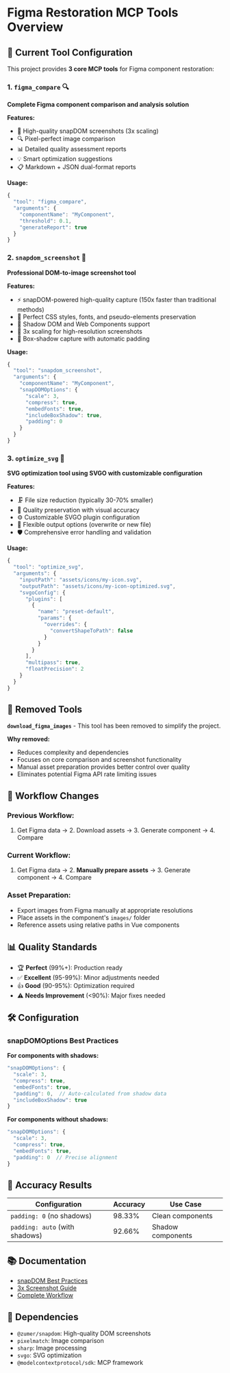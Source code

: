 # Figma Restoration MCP Tools Overview

## 🎯 Current Tool Configuration

This project provides **3 core MCP tools** for Figma component restoration:

### 1. `figma_compare` 🔍
**Complete Figma component comparison and analysis solution**

**Features:**
- 📸 High-quality snapDOM screenshots (3x scaling)
- 🔍 Pixel-perfect image comparison
- 📊 Detailed quality assessment reports
- 💡 Smart optimization suggestions
- 📋 Markdown + JSON dual-format reports

**Usage:**
```javascript
{
  "tool": "figma_compare",
  "arguments": {
    "componentName": "MyComponent",
    "threshold": 0.1,
    "generateReport": true
  }
}
```

### 2. `snapdom_screenshot` 📸
**Professional DOM-to-image screenshot tool**

**Features:**
- ⚡ snapDOM-powered high-quality capture (150x faster than traditional methods)
- 🎨 Perfect CSS styles, fonts, and pseudo-elements preservation
- 🔧 Shadow DOM and Web Components support
- 📐 3x scaling for high-resolution screenshots
- 🌟 Box-shadow capture with automatic padding

**Usage:**
```javascript
{
  "tool": "snapdom_screenshot",
  "arguments": {
    "componentName": "MyComponent",
    "snapDOMOptions": {
      "scale": 3,
      "compress": true,
      "embedFonts": true,
      "includeBoxShadow": true,
      "padding": 0
    }
  }
}
```

### 3. `optimize_svg` 🎨
**SVG optimization tool using SVGO with customizable configuration**

**Features:**
- 🗜️ File size reduction (typically 30-70% smaller)
- 🎯 Quality preservation with visual accuracy
- ⚙️ Customizable SVGO plugin configuration
- 📁 Flexible output options (overwrite or new file)
- 🛡️ Comprehensive error handling and validation

**Usage:**
```javascript
{
  "tool": "optimize_svg",
  "arguments": {
    "inputPath": "assets/icons/my-icon.svg",
    "outputPath": "assets/icons/my-icon-optimized.svg",
    "svgoConfig": {
      "plugins": [
        {
          "name": "preset-default",
          "params": {
            "overrides": {
              "convertShapeToPath": false
            }
          }
        }
      ],
      "multipass": true,
      "floatPrecision": 2
    }
  }
}
```

## 🚫 Removed Tools

**`download_figma_images`** - This tool has been removed to simplify the project. 

**Why removed:**
- Reduces complexity and dependencies
- Focuses on core comparison and screenshot functionality
- Manual asset preparation provides better control over quality
- Eliminates potential Figma API rate limiting issues

## 🔄 Workflow Changes

### Previous Workflow:
1. Get Figma data → 2. Download assets → 3. Generate component → 4. Compare

### Current Workflow:
1. Get Figma data → 2. **Manually prepare assets** → 3. Generate component → 4. Compare

### Asset Preparation:
- Export images from Figma manually at appropriate resolutions
- Place assets in the component's `images/` folder
- Reference assets using relative paths in Vue components

## 📊 Quality Standards

- 🏆 **Perfect** (99%+): Production ready
- ✅ **Excellent** (95-99%): Minor adjustments needed  
- 👍 **Good** (90-95%): Optimization required
- ⚠️ **Needs Improvement** (<90%): Major fixes needed

## 🛠️ Configuration

### snapDOMOptions Best Practices

**For components with shadows:**
```javascript
"snapDOMOptions": {
  "scale": 3,
  "compress": true,
  "embedFonts": true,
  "padding": 0,  // Auto-calculated from shadow data
  "includeBoxShadow": true
}
```

**For components without shadows:**
```javascript
"snapDOMOptions": {
  "scale": 3,
  "compress": true, 
  "embedFonts": true,
  "padding": 0  // Precise alignment
}
```

## 🎯 Accuracy Results

| Configuration | Accuracy | Use Case |
|---------------|----------|----------|
| `padding: 0` (no shadows) | 98.33% | Clean components |
| `padding: auto` (with shadows) | 92.66% | Shadow components |

## 📚 Documentation

- [snapDOM Best Practices](./docs/snapdom-best-practices.md)
- [3x Screenshot Guide](./docs/3x-screenshot-guide.md)
- [Complete Workflow](./docs/workflow.md)

## 🔗 Dependencies

- `@zumer/snapdom`: High-quality DOM screenshots
- `pixelmatch`: Image comparison
- `sharp`: Image processing
- `svgo`: SVG optimization
- `@modelcontextprotocol/sdk`: MCP framework
